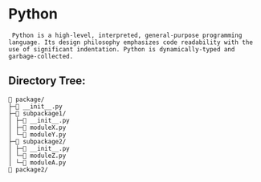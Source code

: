 # Python
``` Python is a high-level, interpreted, general-purpose programming language. Its design philosophy emphasizes code readability with the use of significant indentation. Python is dynamically-typed and garbage-collected.```
## Directory Tree:
```
📁 package/
├─📄 __init__.py
├─📁 subpackage1/
│ ├─📄 __init__.py
│ ├─📄 moduleX.py
│ └─📄 moduleY.py
├─📁 subpackage2/
│ ├─📄 __init__.py
│ └─📄 moduleZ.py
│ └─📄 moduleA.py
📁 package2/
```
 


